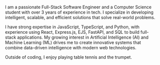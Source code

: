 I am a passionate Full-Stack Software Engineer and a Computer Science student with over 3 years of experience in tech. I specialize in developing intelligent, scalable, and efficient solutions that solve real-world problems.

I have strong expertise in JavaScript, TypeScript, and Python, with experience using React, Express.js, EJS, FastAPI, and SQL to build full-stack applications. My growing interest in Artificial Intelligence (AI) and Machine Learning (ML) drives me to create innovative systems that combine data-driven intelligence with modern web technologies.

Outside of coding, I enjoy playing table tennis and the trumpet.
